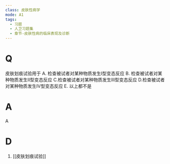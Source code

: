 ```yaml
---
class: 皮肤性病学
mode: A1
tags:
  - 习题
  - 人卫习题集
  - 章节-皮肤性病的临床表现及诊断
---
```


# Q
皮肤划痕试验用于
A. 检查被试者对某种物质发生I型变态反应 
B. 检查被试者对某种物质发生II型变态反应 
C.检查被试者对某种物质发生III型变态反应
D.检查被试者对某种物质发生IV型变态反应 
E. 以上都不是

# A
A

# D
1. [[皮肤划痕试验]]